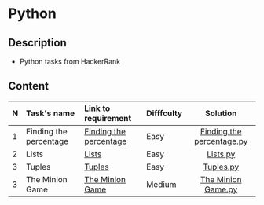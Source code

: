 # Python

## Description
- Python tasks from HackerRank

## Content

|N|Task's name|Link to requirement|Difffculty|Solution|
|:-|:---------|:------------------|:---------|:------:|
|1|Finding the percentage|[Finding the percentage](https://www.hackerrank.com/challenges/finding-the-percentage/problem?isFullScreen=true)|Easy|[Finding the percentage.py](https://github.com/Hriskata/Python/blob/main/HackerRank/source/Finding%20the%20percentage.py)|
|2|Lists|[Lists](https://www.hackerrank.com/challenges/python-lists/problem?isFullScreen=true)|Easy|[Lists.py](https://github.com/Hriskata/Python/blob/main/HackerRank/source/Lists.py)|
|3|Tuples|[Tuples](https://www.hackerrank.com/challenges/python-tuples/problem?isFullScreen=true)|Easy|[Tuples.py](https://github.com/Hriskata/Python/blob/main/HackerRank/source/Tuples.py)|
|3|The Minion Game|[The Minion Game](https://www.hackerrank.com/challenges/the-minion-game/problem?isFullScreen=true)|Medium|[The Minion Game.py](https://github.com/Hriskata/Python/blob/main/HackerRank/source/TheMinionGame.py)|